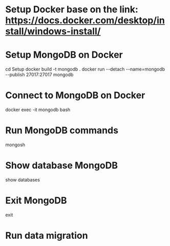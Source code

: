 # Setup Docker base on the link: https://docs.docker.com/desktop/install/windows-install/

# Setup MongoDB on Docker
cd Setup
docker build -t mongodb .
docker run --detach --name=mongodb --publish 27017:27017 mongodb

# Connect to MongoDB on Docker
docker exec -it mongodb bash

# Run MongoDB commands
mongosh

# Show database MongoDB
show databases

# Exit MongoDB 
exit

# Run data migration
